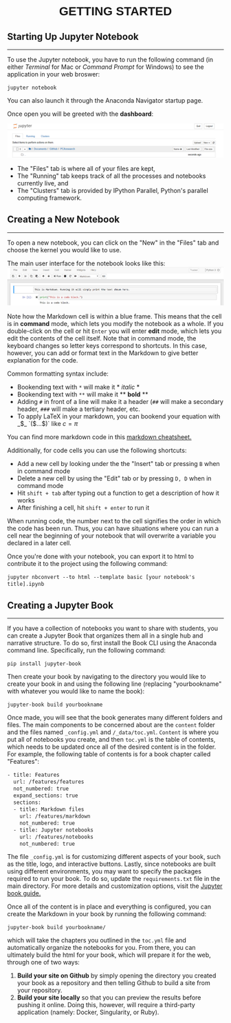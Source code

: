 <h1 style="font-family: Verdana, Geneva, sans-serif; text-align:center;">GETTING STARTED</h1>

## Starting Up Jupyter Notebook
---

To use the Jupyter notebook, you have to run the following command (in either _Terminal_ for Mac or _Command Prompt_ for Windows) to see the application in your web broswer:

```
jupyter notebook
```

You can also launch it through the Anaconda Navigator startup page.

Once open you will be greeted with the **dashboard**:

<img src="../images/Jupyter.png" alt="Jupyter Notebook">

* The "Files" tab is where all of your files are kept,
* The "Running" tab keeps track of all the processes and notebooks currently live, and
* The "Clusters" tab is provided by IPython Parallel, Python's parallel computing framework. 

## Creating a New Notebook
---

To open a new notebook, you can click on the "New" in the "Files" tab and choose the kernel you would like to use.

The main user interface for the notebook looks like this:
<img src="../images/notebook_UI.png" alt="Notebook UI">

Note how the Markdown cell is within a blue frame. This means that the cell is in **command** mode, which lets you modify the notebook as a whole. If you double-click on the cell or hit `Enter` you will enter **edit** mode, which lets you edit the contents of the cell itself. Note that in command mode, the keyboard changes so letter keys correspond to shortcuts. In this case, however, you can add or format text in the Markdown to give better explanation for the code.

Common formatting syntax include:

* Bookending text with `*` will make it * *italic* *
* Bookending text with `**` will make it ** **bold** **
* Adding `#` in front of a line will make it a header (`##` will make a secondary header, `###` will make a tertiary header, etc.
* To apply LaTeX in your markdown, you can bookend your equation with _$_ `($...$)` like $c =\pi$

You can find more markdown code in this [markdown cheatsheet.](https://guides.github.com/features/mastering-markdown)

Additionally, for code cells you can use the following shortcuts:

* Add a new cell by looking under the the "Insert" tab or pressing `B` when in command mode
* Delete a new cell by using the "Edit" tab or by pressing `D, D` when in command mode
* Hit `shift + tab` after typing out a function to get a description of how it works
* After finishing a cell, hit `shift + enter` to run it

When running code, the number next to the cell signifies the order in which the code has been run. Thus, you can have situations where you can run a cell near the beginning of your notebook that will overwrite a variable you declared in a later cell. 

Once you're done with your notebook, you can export it to html to contribute it to the project using the following command:

```
jupyter nbconvert --to html --template basic [your notebook's title].ipynb
```

## Creating a Jupyter Book
---

If you have a collection of notebooks you want to share with students, you can create a Jupyter Book that organizes them all in a single hub and narrative structure. To do so, first install the Book CLI using the Anaconda command line. Specifically, run the following command:

```
pip install jupyter-book
```

Then create your book by navigating to the directory you would like to create your book in and using the following line (replacing "yourbookname" with whatever you would like to name the book):

```
jupyter-book build yourbookname
```

Once made, you will see that the book generates many different folders and files. The main components to be concerned about are the `content` folder and the files named `_config.yml` and `/_data/toc.yml`. `Content` is where you put all of notebooks you create, and then `toc.yml` is the table of contents, which needs to be updated once all of the desired content is in the folder. For example, the following table of contents is for a book chapter called "Features":

```
- title: Features
  url: /features/features
  not_numbered: true
  expand_sections: true
  sections:
  - title: Markdown files
    url: /features/markdown
    not_numbered: true
  - title: Jupyter notebooks
    url: /features/notebooks
    not_numbered: true
```

The file `_config.yml` is for customizing different aspects of your book, such as the title, logo, and interactive buttons. Lastly, since notebooks are built using different environments, you may want to specify the packages required to run your book. To do so, update the `requirements.txt` file in the main directory. For more details and customization options, visit the [Jupyter book guide.](https://jupyter.org/jupyter-book/guide/01_overview.html)

Once all of the content is in place and everything is configured, you can create the Markdown in your book by running the following command:

```
jupyter-book build yourbookname/
```

which will take the chapters you outlined in the `toc.yml` file and automatically organize the notebooks for you. From there, you can ultimately build the html for your book, which will prepare it for the web, through one of two ways:

1. **Build your site on Github** by simply opening the directory you created your book as a repository and then telling Github to build a site from your repository.
2. **Build your site locally** so that you can preview the results before pushing it online. Doing this, however, will require a third-party application (namely: Docker, Singularity, or Ruby). 
